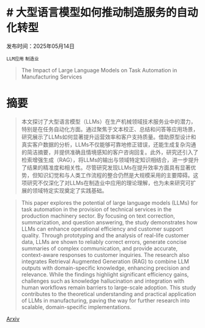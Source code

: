 # # 大型语言模型如何推动制造服务的自动化转型

发布时间：2025年05月14日

`LLM应用` `制造业`

> The Impact of Large Language Models on Task Automation in Manufacturing Services

# 摘要

> 本文探讨了大型语言模型（LLMs）在生产机械领域技术服务业中的潜力，特别是在任务自动化方面。通过聚焦于文本校正、总结和问答等应用场景，研究展示了LLMs如何显著提升运营效率和客户支持质量。借助原型设计和真实客户数据的分析，LLMs不仅能够可靠地修正错误，还能生成复杂沟通的简洁摘要，并提供准确且情境感知的客户咨询回复。此外，研究还引入了检索增强生成（RAG），将LLMs的输出与领域特定知识相结合，进一步提升了结果的精准度和相关性。尽管研究发现LLMs在提升效率方面具有显著优势，但知识幻觉和与人类工作流程的整合仍然是大规模采用的主要障碍。这项研究不仅深化了对LLMs在制造业中应用的理论理解，也为未来研究可扩展的领域特定实现奠定了实践基础。

> This paper explores the potential of large language models (LLMs) for task automation in the provision of technical services in the production machinery sector. By focusing on text correction, summarization, and question answering, the study demonstrates how LLMs can enhance operational efficiency and customer support quality. Through prototyping and the analysis of real-life customer data, LLMs are shown to reliably correct errors, generate concise summaries of complex communication, and provide accurate, context-aware responses to customer inquiries. The research also integrates Retrieval Augmented Generation (RAG) to combine LLM outputs with domain-specific knowledge, enhancing precision and relevance. While the findings highlight significant efficiency gains, challenges such as knowledge hallucination and integration with human workflows remain barriers to large-scale adoption. This study contributes to the theoretical understanding and practical application of LLMs in manufacturing, paving the way for further research into scalable, domain-specific implementations.

[Arxiv](https://arxiv.org/abs/2505.10581)